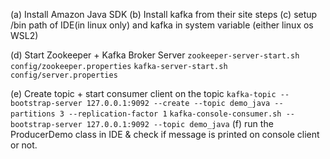 
(a) Install Amazon Java SDK
(b) Install kafka from their site steps
(c) setup /bin path of IDE(in linux only) and kafka in system variable
(either linux os WSL2)

(d) Start Zookeeper + Kafka Broker Server
`zookeeper-server-start.sh config/zookeeper.properties`
`kafka-server-start.sh config/server.properties`

(e) Create topic  + start consumer client on the topic
`kafka-topic --bootstrap-server 127.0.0.1:9092 --create --topic demo_java --partitions 3 --replication-factor 1`
`kafka-console-consumer.sh --bootstrap-server 127.0.0.1:9092 --topic demo_java`
(f) run the ProducerDemo class in IDE & check if message is printed on console client or not.